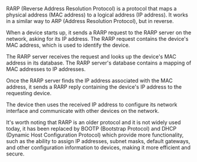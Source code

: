 RARP (Reverse Address Resolution Protocol) is a protocol that maps a physical address (MAC address) to a logical address (IP address). It works in a similar way to ARP (Address Resolution Protocol), but in reverse.

When a device starts up, it sends a RARP request to the RARP server on the network, asking for its IP address. The RARP request contains the device's MAC address, which is used to identify the device.

The RARP server receives the request and looks up the device's MAC address in its database. The RARP server's database contains a mapping of MAC addresses to IP addresses.

Once the RARP server finds the IP address associated with the MAC address, it sends a RARP reply containing the device's IP address to the requesting device.

The device then uses the received IP address to configure its network interface and communicate with other devices on the network.

It's worth noting that RARP is an older protocol and it is not widely used today, it has been replaced by BOOTP (Bootstrap Protocol) and DHCP (Dynamic Host Configuration Protocol) which provide more functionality, such as the ability to assign IP addresses, subnet masks, default gateways, and other configuration information to devices, making it more efficient and secure.




